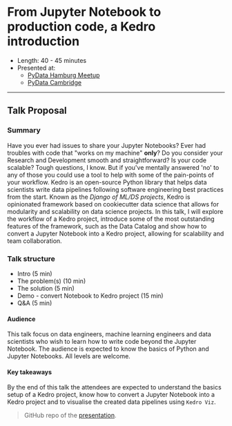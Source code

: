 # From Jupyter Notebook to production code, a Kedro introduction
* Length: 40 - 45 minutes
* Presented at: 
  - [PyData Hamburg Meetup](https://youtu.be/FY9aqax1wNs?t=3169)
  - [PyData Cambridge](https://youtu.be/0xD9cTd_xO4?t=2713)
___

## Talk Proposal

 ### Summary
Have you ever had issues to share your Jupyter Notebooks? Ever had troubles with code that "works on my machine" **only**? Do you consider your
Research and Development smooth and straightforward? Is your code scalable? Tough questions, I know. But if you've mentally answered 'no' to any of
those you could use a tool to help with some of the pain-points of your workflow.
Kedro is an open-source Python library that helps data scientists write data pipelines following software engineering
best practices from the start. Known as the *Django of ML/DS projects*, Kedro is opinionated framework based on cookiecutter data science that allows
for modularity and scalability on data science projects. In this talk, I will explore the workflow of a Kedro project, introduce some of the most outstanding
features of the framework, such as the Data Catalog and show how to convert a Jupyter Notebook into a Kedro project, allowing for scalability and team collaboration.
 
### Talk structure
* Intro (5 min)
* The problem(s) (10 min)
* The solution (5 min)
* Demo - convert Notebook to Kedro project (15 min)
* Q&A (5 min)

#### Audience
 This talk focus on data engineers, machine learning engineers and data scientists who wish to learn how to write code beyond the Jupyter Notebook. 
 The audience is expected to know the basics of Python and Jupyter Notebooks. All levels are welcome.
 
 #### Key takeaways
 By the end of this talk the attendees are expected to understand the basics setup of a Kedro project, know how to convert a Jupyter Notebook into a
 Kedro project and to visualise the created data pipelines using `Kedro Viz`.
 
 > GitHub repo of the [presentation](https://github.com/laisbsc/PyData_Kedro_demo).
